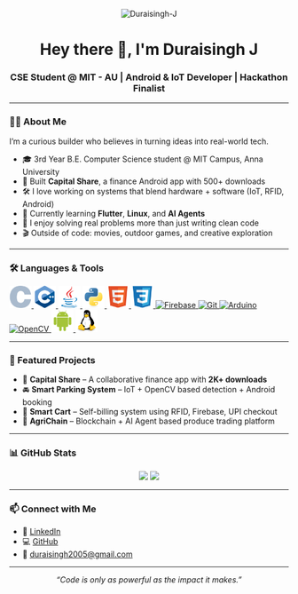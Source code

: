 <p align="center">
  <img src="https://komarev.com/ghpvc/?username=Duraisingh-J&label=Profile%20views&color=0e75b6&style=flat" alt="Duraisingh-J" />
</p>

<h1 align="center">Hey there 👋, I'm Duraisingh J</h1>
<h3 align="center">CSE Student @ MIT - AU | Android & IoT Developer | Hackathon Finalist</h3>

---

### 👨‍💻 About Me

I’m a curious builder who believes in turning ideas into real-world tech.

- 🎓 3rd Year B.E. Computer Science student @ MIT Campus, Anna University  
- 📱 Built **Capital Share**, a finance Android app with 500+ downloads  
- 🛠️ I love working on systems that blend hardware + software (IoT, RFID, Android)  
- 🚀 Currently learning **Flutter**, **Linux**, and **AI Agents**  
- 🧠 I enjoy solving real problems more than just writing clean code  
- 🎬 Outside of code: movies, outdoor games, and creative exploration

---

### 🛠️ Languages & Tools

<p align="left">
  <a href="https://en.wikipedia.org/wiki/C_(programming_language)" target="_blank" rel="noreferrer">
    <img src="https://raw.githubusercontent.com/devicons/devicon/master/icons/c/c-original.svg" alt="C" width="40" height="40"/>
  </a>
  <a href="https://isocpp.org/" target="_blank" rel="noreferrer">
    <img src="https://raw.githubusercontent.com/devicons/devicon/master/icons/cplusplus/cplusplus-original.svg" alt="C++" width="40" height="40"/>
  </a>
  <a href="https://www.java.com" target="_blank" rel="noreferrer">
    <img src="https://raw.githubusercontent.com/devicons/devicon/master/icons/java/java-original.svg" alt="Java" width="40" height="40"/>
  </a>
  <a href="https://www.python.org" target="_blank" rel="noreferrer">
    <img src="https://raw.githubusercontent.com/devicons/devicon/master/icons/python/python-original.svg" alt="Python" width="40" height="40"/>
  </a>
  <a href="https://developer.mozilla.org/en-US/docs/Web/HTML" target="_blank" rel="noreferrer">
    <img src="https://raw.githubusercontent.com/devicons/devicon/master/icons/html5/html5-original.svg" alt="HTML5" width="40" height="40"/>
  </a>
  <a href="https://developer.mozilla.org/en-US/docs/Web/CSS" target="_blank" rel="noreferrer">
    <img src="https://raw.githubusercontent.com/devicons/devicon/master/icons/css3/css3-original.svg" alt="CSS3" width="40" height="40"/>
  </a>
  <a href="https://firebase.google.com/" target="_blank" rel="noreferrer">
    <img src="https://www.vectorlogo.zone/logos/firebase/firebase-icon.svg" alt="Firebase" width="40" height="40"/>
  </a>
  <a href="https://git-scm.com/" target="_blank" rel="noreferrer">
    <img src="https://www.vectorlogo.zone/logos/git-scm/git-scm-icon.svg" alt="Git" width="40" height="40"/>
  </a>
  <a href="https://www.arduino.cc/" target="_blank" rel="noreferrer">
    <img src="https://cdn.worldvectorlogo.com/logos/arduino-1.svg" alt="Arduino" width="40" height="40"/>
  </a>
  <a href="https://opencv.org/" target="_blank" rel="noreferrer">
    <img src="https://www.vectorlogo.zone/logos/opencv/opencv-icon.svg" alt="OpenCV" width="40" height="40"/>
  </a>
  <a href="https://developer.android.com/" target="_blank" rel="noreferrer">
    <img src="https://raw.githubusercontent.com/devicons/devicon/master/icons/android/android-original.svg" alt="Android" width="40" height="40"/>
  </a>
  <a href="https://www.linux.org/" target="_blank" rel="noreferrer">
    <img src="https://raw.githubusercontent.com/devicons/devicon/master/icons/linux/linux-original.svg" alt="Linux" width="40" height="40"/>
  </a>
</p>

---

### 🚀 Featured Projects

- 📱 **Capital Share** – A collaborative finance app with **2K+ downloads**  
- 🚘 **Smart Parking System** – IoT + OpenCV based detection + Android booking  
- 🛒 **Smart Cart** – Self-billing system using RFID, Firebase, UPI checkout  
- 🌾 **AgriChain** – Blockchain + AI Agent based produce trading platform

---

### 📊 GitHub Stats

<p align="center">
  <img src="https://github-readme-stats.vercel.app/api?username=Duraisingh-J&show_icons=true&theme=github_dark" height="150"/>
  <img src="https://github-readme-stats.vercel.app/api/top-langs/?username=Duraisingh-J&layout=compact&theme=github_dark" height="150"/>
</p>

---

### 📫 Connect with Me

- 🔗 [LinkedIn](https://linkedin.com/in/duraisingh-j-sept012005)
- 💻 [GitHub](https://github.com/Duraisingh-J)
- 📩 duraisingh2005@gmail.com

---

<p align="center"><i>“Code is only as powerful as the impact it makes.”</i></p>
